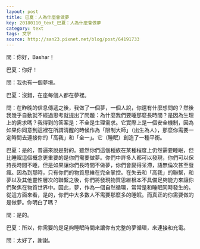 ```yaml
---
layout: post
title: 巴夏：人為什麼會做夢
key: 20180110_text_巴夏：人為什麼會做夢
category: text
tags: 文字
source: http://san23.pixnet.net/blog/post/64191733
---
```



問：你好，Bashar！

巴夏：你好！

問：我也有一個夢境。

巴夏：沒錯，在座每個人都在夢裡。

問：在昨晚的信息傳遞之後，我做了一個夢，一個人說，你還有什麼想問的？然後我幾乎自動就不經過思考就提出了問題：為什麼我們要睡那麼長時間？是因為生理上的需求嗎？我得到的答案是：不全是生理需求。它實際上是一個安全機制，因為如果你同意到這裡在所謂清醒的時候作為「限制大師」（出生為人），那麼你需要一定時間去連接你的「高我」和「全一」。它（睡眠）創造了一種平衡。

巴夏：是的，普遍來說是對的。雖然你們這個種族在某種程度上仍然需要睡眠，但比睡眠這個概念更重要的是你們需要做夢。你們中許多人都可以發現，你們可以保持長時間不睡，但是如果讓你們長時間不做夢，你們會變得呆滯，語無倫次甚至發瘋。因為到那時，只有你們的物質思維在完全掌控。在失去和「高我」的聯繫，和夢以及其他靈性層次的聯繫之後，你們將發現物質思維根本不具備足夠能力來讓你們聚焦在物質世界中。因此，夢，作為一個自然循環，常常是和睡眠同時發生的。從這方面來看，是的，你們中大多數人不需要那麼多的睡眠。而真正的你需要做的是做夢。你明白了嗎？

問：是的。

巴夏：所以，你需要的是足夠睡眠時間來讓你有完整的夢循環，來連接和充電。

問：太好了，謝謝。
